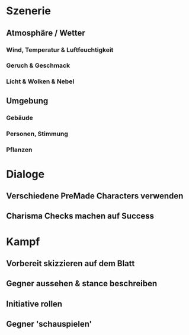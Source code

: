 # Szenerie
## Atmosphäre / Wetter
### Wind, Temperatur & Luftfeuchtigkeit
### Geruch & Geschmack
### Licht & Wolken & Nebel
## Umgebung
### Gebäude
### Personen, Stimmung
### Pflanzen
##

# Dialoge
## Verschiedene PreMade Characters verwenden
## Charisma Checks machen auf Success
## 

# Kampf
## Vorbereit skizzieren auf dem Blatt
## Gegner aussehen & stance beschreiben
## Initiative rollen
## Gegner 'schauspielen'
